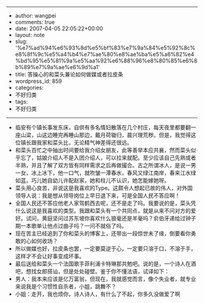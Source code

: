 - --
- author: wangpei
- comments: true
- date: 2007-04-05 22:05:22+00:00
- layout: note
- slug: '%e7%ad%94%e6%93%8d%e5%bf%83%e7%9a%84%e5%92%8c%e8%8f%9c%e5%a4%b4%e7%ae%80%e8%ae%ba%e5%a6%82%e4%bd%95%e5%81%9a%e5%aa%92%e6%88%96%e8%80%85%e6%8b%89%e7%9a%ae%e6%9d%a1'
- title: 答操心的和菜头兼论如何做媒或者拉皮条
- wordpress_id: 859
- categories:
- 不好归类
- tags:
- 不好归类
- --
- 临安有个镇长事发东床，自供有多名情妇散落在几个村庄，每天夜里都要翻一座山梁，山这边睡完再睡山那边，戴月荷锄归，晨兴理荒秽。但是，我觉得这位镇长跟我家和菜头比，无论精气神差得还很远。
- 和菜头百忙之中抽出时间要给我介绍女朋友，此等善举本应共襄，然而菜头似乎忘了，姑娘介绍人不是入团介绍人，可以拉来就配。至少应该自己先熟或者半熟，并且了解了双方皆有同样需求之后再做撮合。古之所谓冰人，是说一男一女，冰上冰下，他一口气，就吹皱一潭春水，春风又绿江南岸，春来江水绿如蓝。巧儿她自幼儿许配赵家，她和柱儿不认识，她怎能嫁她呀。
- 菜头用心良苦，非说这是我喜欢的Type。这颇令人想起已故的伟人，对外国领导人说：我是想从领导岗位上早日退下来，可是全国人民不答应啊！
- 全国人民还不答应他老人家驾鹤西去呢，还不是走了吗。我要说的是，菜头凭什么说这是我喜欢的类型。我跟和菜头有一个共同点，就是从来不问对方的爱好。试问，黄庭坚问过苏东坡你喜欢什么狼毫还是羊毫吗？俞伯牙递给过钟子期一本歌单让他点过曲子吗？一问不就俗了吗。
- 现在苦主已经追到了你和菜头的博客上，还带出一段惊世未了缘，倒要看你勇敢的心如何收场？
- 所以做媒也好，拉皮条也罢，一定要莫逆于心，一定要只溶于口，不溶于手，这样才不会让好事变成坏事。
- 最后送给和菜头一个法国歌手菲利浦卡特琳那共勉吧。说的是，一个诗人在酒吧，想找女郎搭讪，但是处处碰壁。鉴于你不懂法语，试译如下：
- 男人：我本来应该是亿万富翁，但现在，我就感觉而言，像个失业者，就专业来说我是个习惯性自杀者，小姐，跳舞不？
- 小姐：走开，我也烦你，诗人诗人，有什么了不起，你多久没做爱了啊
